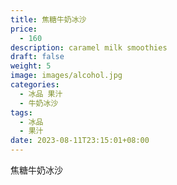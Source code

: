 ```yaml
---
title: 焦糖牛奶冰沙
price:
  - 160
description: caramel milk smoothies
draft: false
weight: 5
image: images/alcohol.jpg
categories:
  - 冰品 果汁
  - 牛奶冰沙
tags:
  - 冰品
  - 果汁
date: 2023-08-11T23:15:01+08:00
---
```


 焦糖牛奶冰沙
